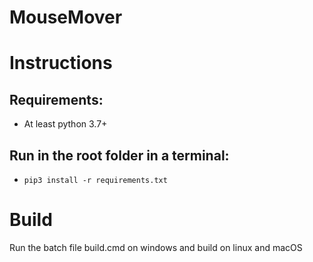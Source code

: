 # MouseMover

# Instructions

## Requirements:

-   At least python 3.7+

## Run in the root folder in a terminal:

-   `pip3 install -r requirements.txt`

# Build

Run the batch file build.cmd on windows and build on linux and macOS
